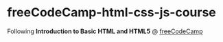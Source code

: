 # freeCodeCamp-html-css-js-course

Following **Introduction to Basic HTML and HTML5** @ [freeCodeCamp](https://www.freecodecamp.org/learn/responsive-web-design/)
